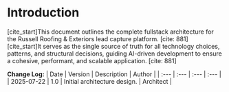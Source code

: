 # Introduction
[cite_start]This document outlines the complete fullstack architecture for the Russell Roofing & Exteriors lead capture platform. [cite: 881] [cite_start]It serves as the single source of truth for all technology choices, patterns, and structural decisions, guiding AI-driven development to ensure a cohesive, performant, and scalable application. [cite: 881]

**Change Log:**
| Date | Version | Description | Author |
| :--- | :--- | :--- | :--- |
| 2025-07-22 | 1.0 | Initial architecture design. | Architect |
